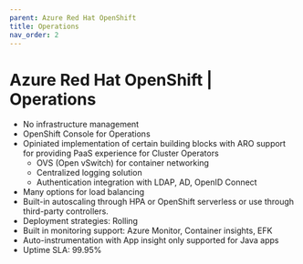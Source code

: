 ```yaml
---
parent: Azure Red Hat OpenShift
title: Operations
nav_order: 2
---
```

# Azure Red Hat OpenShift | Operations
* No infrastructure management
* OpenShift Console for Operations
* Opiniated implementation of certain building blocks with ARO support for providing PaaS experience for Cluster Operators  
  * OVS (Open vSwitch) for container networking 
  * Centralized logging solution
  * Authentication integration with LDAP, AD, OpenID Connect
* Many options for load balancing 
* Built-in autoscaling through HPA or OpenShift serverless or use through third-party controllers.
* Deployment strategies: Rolling 
* Built in monitoring support: Azure Monitor, Container insights, EFK
* Auto-instrumentation with App insight only supported for Java apps
* Uptime SLA: 99.95%
